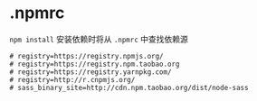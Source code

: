 # .npmrc

`npm install` 安装依赖时将从 `.npmrc` 中查找依赖源  

```npm
# registry=https://registry.npmjs.org/
# registry=https://registry.npm.taobao.org
# registry=https://registry.yarnpkg.com/
# registry=http://r.cnpmjs.org/
# sass_binary_site=http://cdn.npm.taobao.org/dist/node-sass
```

